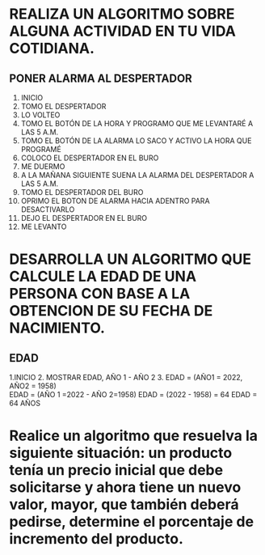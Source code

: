 # REALIZA UN ALGORITMO SOBRE ALGUNA ACTIVIDAD EN TU VIDA COTIDIANA.
## PONER ALARMA AL DESPERTADOR
1. INICIO
2. TOMO EL DESPERTADOR
3. LO VOLTEO
4. TOMO EL BOTÓN DE LA HORA Y PROGRAMO QUE ME LEVANTARÉ A LAS 5 A.M.
5. TOMO EL BOTÓN DE LA ALARMA LO SACO Y ACTIVO LA HORA QUE PROGRAMÉ
6. COLOCO EL DESPERTADOR EN EL BURO
7. ME DUERMO
8. A LA MAÑANA SIGUIENTE SUENA LA ALARMA DEL DESPERTADOR A LAS 5 A.M.
9. TOMO EL DESPERTADOR DEL BURO 
10. OPRIMO EL BOTON DE ALARMA HACIA ADENTRO PARA DESACTIVARLO   
11. DEJO EL DESPERTADOR EN EL BURO    
12. ME LEVANTO  

# DESARROLLA UN ALGORITMO QUE CALCULE LA EDAD DE UNA PERSONA CON BASE A LA OBTENCION DE SU FECHA DE NACIMIENTO.
## EDAD
1.INICIO
2. MOSTRAR EDAD, AÑO 1 - AÑO 2
3. EDAD = (AÑO1 = 2022, AÑO2 = 1958)  
 EDAD = (AÑO 1 =2022 - AÑO 2=1958)
 EDAD = (2022 - 1958) = 64
EDAD = 64 AÑOS
# Realice un algoritmo que resuelva la siguiente situación: un producto tenía un precio inicial que debe solicitarse y ahora tiene un nuevo valor, mayor, que también deberá pedirse, determine el porcentaje de incremento del producto. 
